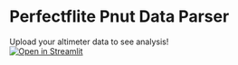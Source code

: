 # Perfectflite Pnut Data Parser
Upload your altimeter data to see analysis!  
[![Open in Streamlit](https://static.streamlit.io/badges/streamlit_badge_black_white.svg)](https://share.streamlit.io/elliotkantor/perfectflite-pnut-data-parser/main/main.py)

